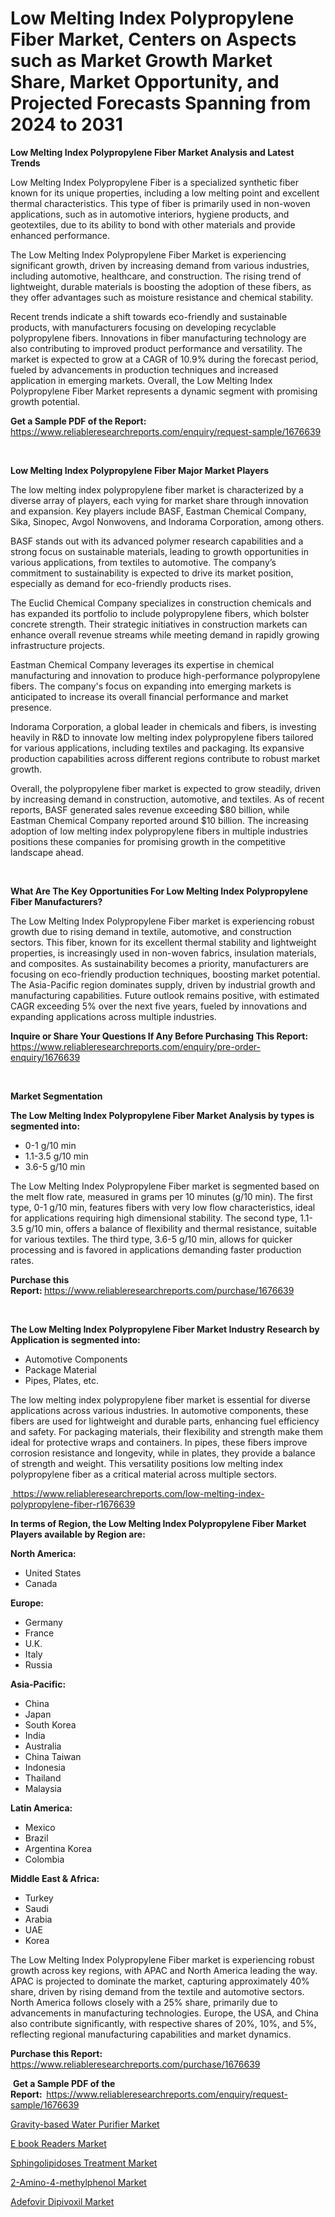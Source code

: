 <p><h1>Low Melting Index Polypropylene Fiber Market, Centers on Aspects such as Market Growth Market Share, Market Opportunity, and Projected Forecasts Spanning from 2024 to 2031</h1></p><p><strong>Low Melting Index Polypropylene Fiber Market Analysis and Latest Trends</strong></p>
<p><p>Low Melting Index Polypropylene Fiber is a specialized synthetic fiber known for its unique properties, including a low melting point and excellent thermal characteristics. This type of fiber is primarily used in non-woven applications, such as in automotive interiors, hygiene products, and geotextiles, due to its ability to bond with other materials and provide enhanced performance.</p><p>The Low Melting Index Polypropylene Fiber Market is experiencing significant growth, driven by increasing demand from various industries, including automotive, healthcare, and construction. The rising trend of lightweight, durable materials is boosting the adoption of these fibers, as they offer advantages such as moisture resistance and chemical stability.</p><p>Recent trends indicate a shift towards eco-friendly and sustainable products, with manufacturers focusing on developing recyclable polypropylene fibers. Innovations in fiber manufacturing technology are also contributing to improved product performance and versatility. The market is expected to grow at a CAGR of 10.9% during the forecast period, fueled by advancements in production techniques and increased application in emerging markets. Overall, the Low Melting Index Polypropylene Fiber Market represents a dynamic segment with promising growth potential.</p></p>
<p><strong>Get a Sample PDF of the Report:&nbsp;</strong> <a href="https://www.reliableresearchreports.com/enquiry/request-sample/1676639?utm_campaign=7&utm_medium=2&utm_source=Github&utm_content=ia&utm_term=30092024&utm_id=low-melting-index-polypropylene-fiber">https://www.reliableresearchreports.com/enquiry/request-sample/1676639</a></p>
<p>&nbsp;</p>
<p><strong>Low Melting Index Polypropylene Fiber Major Market Players</strong></p>
<p><p>The low melting index polypropylene fiber market is characterized by a diverse array of players, each vying for market share through innovation and expansion. Key players include BASF, Eastman Chemical Company, Sika, Sinopec, Avgol Nonwovens, and Indorama Corporation, among others.</p><p>BASF stands out with its advanced polymer research capabilities and a strong focus on sustainable materials, leading to growth opportunities in various applications, from textiles to automotive. The company’s commitment to sustainability is expected to drive its market position, especially as demand for eco-friendly products rises.</p><p>The Euclid Chemical Company specializes in construction chemicals and has expanded its portfolio to include polypropylene fibers, which bolster concrete strength. Their strategic initiatives in construction markets can enhance overall revenue streams while meeting demand in rapidly growing infrastructure projects.</p><p>Eastman Chemical Company leverages its expertise in chemical manufacturing and innovation to produce high-performance polypropylene fibers. The company's focus on expanding into emerging markets is anticipated to increase its overall financial performance and market presence.</p><p>Indorama Corporation, a global leader in chemicals and fibers, is investing heavily in R&D to innovate low melting index polypropylene fibers tailored for various applications, including textiles and packaging. Its expansive production capabilities across different regions contribute to robust market growth.</p><p>Overall, the polypropylene fiber market is expected to grow steadily, driven by increasing demand in construction, automotive, and textiles. As of recent reports, BASF generated sales revenue exceeding $80 billion, while Eastman Chemical Company reported around $10 billion. The increasing adoption of low melting index polypropylene fibers in multiple industries positions these companies for promising growth in the competitive landscape ahead.</p></p>
<p>&nbsp;</p>
<p><strong>What Are The Key Opportunities For Low Melting Index Polypropylene Fiber Manufacturers?</strong></p>
<p><p>The Low Melting Index Polypropylene Fiber market is experiencing robust growth due to rising demand in textile, automotive, and construction sectors. This fiber, known for its excellent thermal stability and lightweight properties, is increasingly used in non-woven fabrics, insulation materials, and composites. As sustainability becomes a priority, manufacturers are focusing on eco-friendly production techniques, boosting market potential. The Asia-Pacific region dominates supply, driven by industrial growth and manufacturing capabilities. Future outlook remains positive, with estimated CAGR exceeding 5% over the next five years, fueled by innovations and expanding applications across multiple industries.</p></p>
<p><strong>Inquire or Share Your Questions If Any Before Purchasing This Report:</strong> <a href="https://www.reliableresearchreports.com/enquiry/pre-order-enquiry/1676639?utm_campaign=7&utm_medium=2&utm_source=Github&utm_content=ia&utm_term=30092024&utm_id=low-melting-index-polypropylene-fiber">https://www.reliableresearchreports.com/enquiry/pre-order-enquiry/1676639</a></p>
<p>&nbsp;</p>
<p><strong>Market Segmentation</strong></p>
<p><strong>The Low Melting Index Polypropylene Fiber Market Analysis by types is segmented into:</strong></p>
<p><ul><li>0-1 g/10 min</li><li>1.1-3.5 g/10 min</li><li>3.6-5 g/10 min</li></ul></p>
<p><p>The Low Melting Index Polypropylene Fiber market is segmented based on the melt flow rate, measured in grams per 10 minutes (g/10 min). The first type, 0-1 g/10 min, features fibers with very low flow characteristics, ideal for applications requiring high dimensional stability. The second type, 1.1-3.5 g/10 min, offers a balance of flexibility and thermal resistance, suitable for various textiles. The third type, 3.6-5 g/10 min, allows for quicker processing and is favored in applications demanding faster production rates.</p></p>
<p><strong>Purchase this Report:&nbsp;</strong><a href="https://www.reliableresearchreports.com/purchase/1676639?utm_campaign=7&utm_medium=2&utm_source=Github&utm_content=ia&utm_term=30092024&utm_id=low-melting-index-polypropylene-fiber">https://www.reliableresearchreports.com/purchase/1676639</a></p>
<p>&nbsp;</p>
<p><strong>The Low Melting Index Polypropylene Fiber Market Industry Research by Application is segmented into:</strong></p>
<p><ul><li>Automotive Components</li><li>Package Material</li><li>Pipes, Plates, etc.</li></ul></p>
<p><p>The low melting index polypropylene fiber market is essential for diverse applications across various industries. In automotive components, these fibers are used for lightweight and durable parts, enhancing fuel efficiency and safety. For packaging materials, their flexibility and strength make them ideal for protective wraps and containers. In pipes, these fibers improve corrosion resistance and longevity, while in plates, they provide a balance of strength and weight. This versatility positions low melting index polypropylene fiber as a critical material across multiple sectors.</p></p>
<p><a href="https://www.reliableresearchreports.com/low-melting-index-polypropylene-fiber-r1676639?utm_campaign=7&utm_medium=2&utm_source=Github&utm_content=ia&utm_term=30092024&utm_id=low-melting-index-polypropylene-fiber">&nbsp;https://www.reliableresearchreports.com/low-melting-index-polypropylene-fiber-r1676639</a></p>
<p><strong>In terms of Region, the Low Melting Index Polypropylene Fiber Market Players available by Region are:</strong></p>
<p>
    <p> <strong> North America: </strong>
        <ul>
            <li>United States</li>
            <li>Canada</li>
        </ul>
        </p> 
    <p> <strong> Europe: </strong>
        <ul>
            <li>Germany</li>
            <li>France</li>
            <li>U.K.</li>
            <li>Italy</li>
            <li>Russia</li>
        </ul>
        </p> 
    <p> <strong> Asia-Pacific: </strong>
        <ul>
            <li>China</li>
            <li>Japan</li>
            <li>South Korea</li>
            <li>India</li>
            <li>Australia</li>
            <li>China Taiwan</li>
            <li>Indonesia</li>
            <li>Thailand</li>
            <li>Malaysia</li>
        </ul>
        </p> 
    <p> <strong> Latin America: </strong>
        <ul>
            <li>Mexico</li>
            <li>Brazil</li>
            <li>Argentina Korea</li>
            <li>Colombia</li>
        </ul>
        </p> 
    <p> <strong> Middle East & Africa: </strong>
        <ul>
            <li>Turkey</li>
            <li>Saudi</li>
            <li>Arabia</li>
            <li>UAE</li>
            <li>Korea</li>
        </ul>
    </p>
    </p>
<p><p>The Low Melting Index Polypropylene Fiber market is experiencing robust growth across key regions, with APAC and North America leading the way. APAC is projected to dominate the market, capturing approximately 40% share, driven by rising demand from the textile and automotive sectors. North America follows closely with a 25% share, primarily due to advancements in manufacturing technologies. Europe, the USA, and China also contribute significantly, with respective shares of 20%, 10%, and 5%, reflecting regional manufacturing capabilities and market dynamics.</p></p>
<p><strong>Purchase this Report: </strong><a href="https://www.reliableresearchreports.com/purchase/1676639?utm_campaign=7&utm_medium=2&utm_source=Github&utm_content=ia&utm_term=30092024&utm_id=low-melting-index-polypropylene-fiber">https://www.reliableresearchreports.com/purchase/1676639</a></p>
<p>&nbsp;<strong>Get a Sample PDF of the Report:&nbsp;&nbsp;</strong><a href="https://www.reliableresearchreports.com/enquiry/request-sample/1676639?utm_campaign=7&utm_medium=2&utm_source=Github&utm_content=ia&utm_term=30092024&utm_id=low-melting-index-polypropylene-fiber">https://www.reliableresearchreports.com/enquiry/request-sample/1676639</a></p>
<p><strong></strong></p>
<p><p><a href="https://www.linkedin.com/pulse/global-gravity-based-water-purifier-market-opportunities-idkbe?utm_campaign=7&utm_medium=2&utm_source=Github&utm_content=ia&utm_term=30092024&utm_id=low-melting-index-polypropylene-fiber">Gravity-based Water Purifier Market</a></p><p><a href="https://issuu.com/reportprime-2/docs/e-book-readers-market-size-2030.ppt_a28738573560b8?utm_campaign=7&utm_medium=2&utm_source=Github&utm_content=ia&utm_term=30092024&utm_id=low-melting-index-polypropylene-fiber">E book Readers Market</a></p><p><a href="https://www.linkedin.com/pulse/sphingolipidoses-treatment-market-growth-outlook-from-2024-kssue?utm_campaign=7&utm_medium=2&utm_source=Github&utm_content=ia&utm_term=30092024&utm_id=low-melting-index-polypropylene-fiber">Sphingolipidoses Treatment Market</a></p><p><a href="https://github.com/angelajermaine/Market-Research-Report-List-5/blob/main/2-amino-4-methylphenol-market.md?utm_campaign=7&utm_medium=2&utm_source=Github&utm_content=ia&utm_term=30092024&utm_id=low-melting-index-polypropylene-fiber">2-Amino-4-methylphenol Market</a></p><p><a href="https://github.com/NargisHussain432/Market-Research-Report-List-1/blob/main/adefovir-dipivoxil-market.md?utm_campaign=7&utm_medium=2&utm_source=Github&utm_content=ia&utm_term=30092024&utm_id=low-melting-index-polypropylene-fiber">Adefovir Dipivoxil Market</a></p></p>